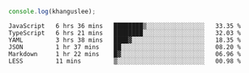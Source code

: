 ```js
console.log(khanguslee);
```

<!--START_SECTION:waka-->

```text
JavaScript   6 hrs 36 mins   ████████▒░░░░░░░░░░░░░░░░   33.35 %
TypeScript   6 hrs 21 mins   ████████░░░░░░░░░░░░░░░░░   32.03 %
YAML         3 hrs 38 mins   ████▓░░░░░░░░░░░░░░░░░░░░   18.35 %
JSON         1 hr 37 mins    ██░░░░░░░░░░░░░░░░░░░░░░░   08.20 %
Markdown     1 hr 22 mins    █▓░░░░░░░░░░░░░░░░░░░░░░░   06.96 %
LESS         11 mins         ▒░░░░░░░░░░░░░░░░░░░░░░░░   00.98 %
```

<!--END_SECTION:waka-->

<!--
**khanguslee/khanguslee** is a ✨ _special_ ✨ repository because its `README.md` (this file) appears on your GitHub profile.

Here are some ideas to get you started:

- 🔭 I’m currently working on ...
- 🌱 I’m currently learning ...
- 👯 I’m looking to collaborate on ...
- 🤔 I’m looking for help with ...
- 💬 Ask me about ...
- 📫 How to reach me: ...
- 😄 Pronouns: ...
- ⚡ Fun fact: ...
-->
